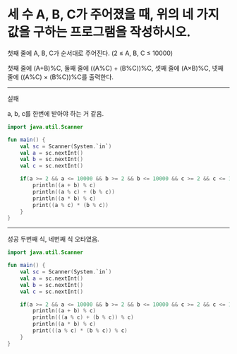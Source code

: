 # 세 수 A, B, C가 주어졌을 때, 위의 네 가지 값을 구하는 프로그램을 작성하시오.

첫째 줄에 A, B, C가 순서대로 주어진다. (2 ≤ A, B, C ≤ 10000)

첫째 줄에 (A+B)%C, 둘째 줄에 ((A%C) + (B%C))%C, 셋째 줄에 (A×B)%C, 넷째 줄에 ((A%C) × (B%C))%C를 출력한다.

----------------------
실패

a, b, c를 한번에 받아야 하는 거 같음.
```kotlin
import java.util.Scanner

fun main() {
    val sc = Scanner(System.`in`)
    val a = sc.nextInt()
    val b = sc.nextInt()
    val c = sc.nextInt()

    if(a >= 2 && a <= 10000 && b >= 2 && b <= 10000 && c >= 2 && c <= 10000) {
        println((a + b) % c)
        println((a % c) + (b % c))
        println((a * b) % c)
        print((a % c) * (b % c))
    }
}
```
-----------------------
성공
두번째 식, 네번째 식 오타였음.
```kotlin
import java.util.Scanner

fun main() {
    val sc = Scanner(System.`in`)
    val a = sc.nextInt()
    val b = sc.nextInt()
    val c = sc.nextInt()

    if(a >= 2 && a <= 10000 && b >= 2 && b <= 10000 && c >= 2 && c <= 10000) {
        println((a + b) % c)
        println(((a % c) + (b % c)) % c)
        println((a * b) % c)
        print(((a % c) * (b % c)) % c)
    }
}
```
